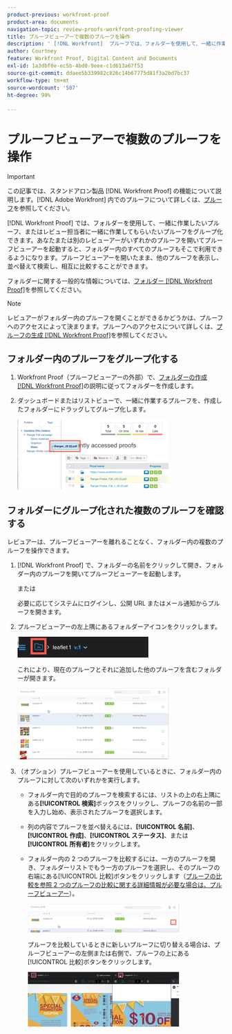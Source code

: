 ```yaml
---
product-previous: workfront-proof
product-area: documents
navigation-topic: review-proofs-workfront-proofing-viewer
title: プルーフビューアーで複数のプルーフを操作
description: ' [!DNL Workfront]  プルーフでは、フォルダーを使用して、一緒に作業したいプルーフ、またはレビュー担当者に一緒に作業してもらいたいプルーフをグループ化できます。あなたまたは別のレビューアーがいずれかのプルーフを開いてプルーフビューアーを起動すると、フォルダー内のすべてのプルーフもそこで利用できるようになります。プルーフビューアーを開いたまま、他のプルーフを表示し、並べ替えて検索し、相互に比較することができます。'
author: Courtney
feature: Workfront Proof, Digital Content and Documents
exl-id: 1a3dbf0e-ec5b-4bd0-9eee-c1d613a67f53
source-git-commit: ddaee5b339982c826c14b67775d81f3a2bd7bc37
workflow-type: tm+mt
source-wordcount: '507'
ht-degree: 99%

---
```


# プルーフビューアーで複数のプルーフを操作

>[!IMPORTANT]
>
>この記事では、スタンドアロン製品 [!DNL Workfront Proof] の機能について説明します。[!DNL Adobe Workfront] 内でのプルーフについて詳しくは、[プルーフ](../../../review-and-approve-work/proofing/proofing.md)を参照してください。

[!DNL Workfront Proof] では、フォルダーを使用して、一緒に作業したいプルーフ、またはレビュー担当者に一緒に作業してもらいたいプルーフをグループ化できます。あなたまたは別のレビューアーがいずれかのプルーフを開いてプルーフビューアーを起動すると、フォルダー内のすべてのプルーフもそこで利用できるようになります。プルーフビューアーを開いたまま、他のプルーフを表示し、並べ替えて検索し、相互に比較することができます。

フォルダーに関する一般的な情報については、[フォルダー [!DNL Workfront Proof]](../../../workfront-proof/wp-work-proofsfiles/organize-your-work/folders.md)を参照してください。

>[!NOTE]
>
>レビュアーがフォルダー内のプルーフを開くことができるかどうかは、プルーフへのアクセスによって決まります。プルーフへのアクセスについて詳しくは、[プルーフの生成 [!DNL Workfront Proof]](../../../workfront-proof/wp-work-proofsfiles/create-proofs-and-files/generate-proofs.md)を参照してください。

## フォルダー内のプルーフをグループ化する

1. Workfront Proof（プルーフビューアーの外部）で、[フォルダーの作成 [!DNL Workfront Proof]](../../../workfront-proof/wp-work-proofsfiles/organize-your-work/create-folders.md)の説明に従ってフォルダーを作成します。
1. ダッシュボードまたはリストビューで、一緒に作業するプルーフを、作成したフォルダーにドラッグしてグループ化します。

   ![Drag_proof_to_folder.png](assets/drag-proof-to-folder-350x162.png)

## フォルダーにグループ化された複数のプルーフを確認する

レビュアーは、プルーフビューアーを離れることなく、フォルダー内の複数のプルーフを操作できます。

1. [!DNL Workfront Proof] で、フォルダーの名前をクリックして開き、フォルダー内のプルーフを開いてプルーフビューアーを起動します。

   または

   必要に応じてシステムにログインし、公開 URL またはメール通知からプルーフを開きます。

1. プルーフビューアーの左上隅にあるフォルダーアイコンをクリックします。

   ![Folder_icon_in_proofing_viewer.png](assets/folder-icon-in-proofing-viewer.png)

   これにより、現在のプルーフとそれに追加した他のプルーフを含むフォルダーが開きます。

   ![Folder_containing_proofs_in_proofing_viewer.png](assets/folder-containing-proofs-in-proofing-viewer-350x164.png)

1. （オプション）プルーフビューアーを使用しているときに、フォルダー内のプルーフに対して次のいずれかを実行します。

   * フォルダー内で目的のプルーフを検索するには、リストの上の右上隅にある&#x200B;**[!UICONTROL 検索]**&#x200B;ボックスをクリックし、プルーフの名前の一部を入力し始め、表示されたプルーフを選択します。
   * 列の内容でプルーフを並べ替えるには、**[!UICONTROL 名前]**、**[!UICONTROL 作成]**、**[!UICONTROL ステータス]**、または&#x200B;**[!UICONTROL 所有者]**&#x200B;をクリックします。

   * フォルダー内の 2 つのプルーフを比較するには、一方のプルーフを開き、フォルダーリストでもう一方のプルーフを選択し、そのプルーフの右端にある[!UICONTROL 比較]ボタンをクリックします（[プルーフの比較を参照 2 つのプルーフの比較に関する詳細情報が必要な場合は、プルーフビューアー](../../../workfront-proof/wp-work-proofsfiles/review-proofs-wpv/compare-proofs.md)）。

     ![Compare_button_in_folder_list_in_proofing_viewer.png](assets/compare-button-350x67.png)

     プルーフを比較しているときに新しいプルーフに切り替える場合は、プルーフビューアーの左側または右側で、プルーフの上にある[!UICONTROL 比較]ボタンをクリックします。

     ![ 比較 ](assets/mceclip0-350x126.png)
